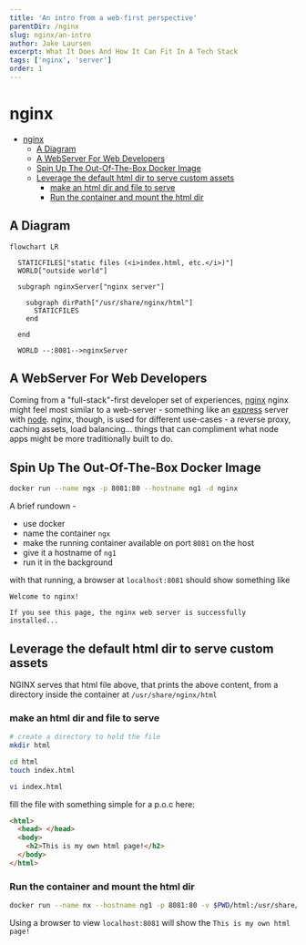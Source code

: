 ```yaml
---
title: 'An intro from a web-first perspective'
parentDir: /nginx
slug: nginx/an-intro
author: Jake Laursen
excerpt: What It Does And How It Can Fit In A Tech Stack
tags: ['nginx', 'server']
order: 1
---
```


# nginx

- [nginx](#nginx)
  - [A Diagram](#a-diagram)
  - [A WebServer For Web Developers](#a-webserver-for-web-developers)
  - [Spin Up The Out-Of-The-Box Docker Image](#spin-up-the-out-of-the-box-docker-image)
  - [Leverage the default html dir to serve custom assets](#leverage-the-default-html-dir-to-serve-custom-assets)
    - [make an html dir and file to serve](#make-an-html-dir-and-file-to-serve)
    - [Run the container and mount the html dir](#run-the-container-and-mount-the-html-dir)

## A Diagram

```mermaid
flowchart LR

  STATICFILES["static files (<i>index.html, etc.</i>)"]
  WORLD["outside world"]

  subgraph nginxServer["nginx server"]

    subgraph dirPath["/usr/share/nginx/html"]
      STATICFILES
    end

  end

  WORLD --:8081-->nginxServer
```

## A WebServer For Web Developers

Coming from a "full-stack"-first developer set of experiences, [nginx](https://www.nginx.com/resources/glossary/nginx/) nginx might feel most similar to a web-server - something like an [express](https://expressjs.com/) server with [node](https://nodejs.org/en/). nginx, though, is used for different use-cases - a reverse proxy, caching assets, load balancing... things that can compliment what node apps might be more traditionally built to do.

## Spin Up The Out-Of-The-Box Docker Image

```bash
docker run --name ngx -p 8081:80 --hostname ng1 -d nginx
```

A brief rundown -

- use docker
- name the container `ngx`
- make the running container available on port `8081` on the host
- give it a hostname of `ng1`
- run it in the background

with that running, a browser at `localhost:8081` should show something like

```text
Welcome to nginx!

If you see this page, the nginx web server is successfully installed...
```

## Leverage the default html dir to serve custom assets

NGINX serves that html file above, that prints the above content, from a directory inside the container at `/usr/share/nginx/html`

### make an html dir and file to serve

```bash
# create a directory to hold the file
mkdir html

cd html
touch index.html

vi index.html
```

fill the file with something simple for a p.o.c here:

```html
<html>
  <head> </head>
  <body>
    <h2>This is my own html page!</h2>
  </body>
</html>
```

### Run the container and mount the html dir

```bash
docker run --name nx --hostname ng1 -p 8081:80 -v $PWD/html:/usr/share/nginx/html -d nginx
```

Using a browser to view `localhost:8081` will show the `This is my own html page!`
